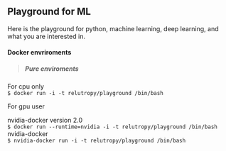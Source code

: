 ## Playground for ML
Here is the playground for python, machine learning, deep learning, and what you are interested in.  

#### Docker envriroments

> ##### Pure enviroments

For cpu only  
`$ docker run -i -t relutropy/playground /bin/bash`  

For gpu user   

nvidia-docker version 2.0   
  `$ docker run --runtime=nvidia -i -t relutropy/playground /bin/bash`    
nvidia-docker   
  `$ nvidia-docker run -i -t relutropy/playground /bin/bash`     
